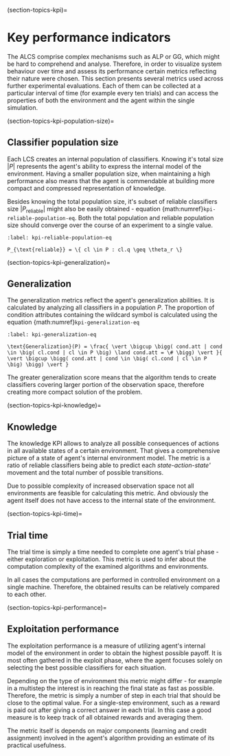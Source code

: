 (section-topics-kpi)=
# Key performance indicators

The ALCS comprise complex mechanisms such as ALP or GG, which might be hard to comprehend and analyse. Therefore, in order to visualize system behaviour over time and assess its performance certain metrics reflecting their nature were chosen. This section presents several metrics used across further experimental evaluations. Each of them can be collected at a particular interval of time (for example every ten trials) and can access the properties of both the environment and the agent within the single simulation.

(section-topics-kpi-population-size)=
## Classifier population size
Each LCS creates an internal population of classifiers. Knowing it's total size $|P|$ represents the agent's ability to express the internal model of the environment. Having a smaller population size, when maintaining a high performance also means that the agent is commendable at building more compact and compressed representation of knowledge.

Besides knowing the total population size, it's subset of reliable classifiers size $|P_{\text{reliable}}|$ might also be easily obtained - equation {math:numref}`kpi-reliable-population-eq`. Both the total population and reliable population size should converge over the course of an experiment to a single value.

```{math}
:label: kpi-reliable-population-eq 

P_{\text{reliable}} = \{ cl \in P : cl.q \geq \theta_r \}
```

(section-topics-kpi-generalization)=
## Generalization
The generalization metrics reflect the agent's generalization abilities. It is calculated by analyzing all classifiers in a population $P$. The proportion of condition attributes containing the wildcard symbol is calculated using the equation {math:numref}`kpi-generalization-eq`

```{math}
:label: kpi-generalization-eq

\text{Generalization}(P) = \frac{ \vert \bigcup \bigg( cond.att | cond \in \big( cl.cond | cl \in P \big) \land cond.att = \# \bigg) \vert }{ \vert \bigcup \bigg( cond.att | cond \in \big( cl.cond | cl \in P \big) \bigg) \vert }
```

The greater generalization score means that the algorithm tends to create classifiers covering larger portion of the observation space, therefore creating more compact solution of the problem.

(section-topics-kpi-knowledge)=
## Knowledge
The knowledge KPI allows to analyze all possible consequences of actions in all available states of a certain environment. That gives a comprehensive picture of a state of agent's internal environment model. The metric is a ratio of reliable classifiers being able to predict each _state-action-state'_ movement and the total number of possible transitions. 

Due to possible complexity of increased observation space not all environments are feasible for calculating this metric. And obviously the agent itself does not have access to the internal state of the environment. 

(section-topics-kpi-time)=
## Trial time
The trial time is simply a time needed to complete one agent's trial phase - either exploration or exploitation. This metric is used to infer about the computation complexity of the examined algorithms and environments.

In all cases the computations are performed in controlled environment on a single machine. Therefore, the obtained results can be relatively compared to each other.

(section-topics-kpi-performance)=
## Exploitation performance
The exploitation performance is a measure of utilizing agent's internal model of the environment in order to obtain the highest possible payoff. It is most often gathered in the exploit phase, where the agent focuses solely on selecting the best possible classifiers for each situation.

Depending on the type of environment this metric might differ - for example in a multistep [](section-topics-environments-corridor) the interest is in reaching the final state as fast as possible. Therefore, the metric is simply a number of step in each trial that should be close to the optimal value. For a single-step environment, such as [](section-topics-environments-rmpx) a reward is paid out after giving a correct answer in each trial. In this case a good measure is to keep track of all obtained rewards and averaging them.

The metric itself is depends on major components (learning and credit assignment) involved in the agent's algorithm providing an estimate of its practical usefulness. 